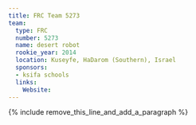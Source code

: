 ```yaml
---
title: FRC Team 5273
team:
  type: FRC
  number: 5273
  name: desert robot
  rookie_year: 2014
  location: Kuseyfe, HaDarom (Southern), Israel
  sponsors:
  - ksifa schools
  links:
    Website:
---
```


{% include remove_this_line_and_add_a_paragraph %}